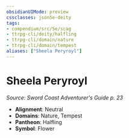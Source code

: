 ```yaml
---
obsidianUIMode: preview
cssclasses: json5e-deity
tags:
- compendium/src/5e/scag
- ttrpg-cli/deity/halfling
- ttrpg-cli/domain/nature
- ttrpg-cli/domain/tempest
aliases: ["Sheela Peryroyl"]
---
```

# Sheela Peryroyl
*Source: Sword Coast Adventurer's Guide p. 23* 

- **Alignment**: Neutral
- **Domains**: Nature, Tempest
- **Pantheon**: Halfling
- **Symbol**: Flower